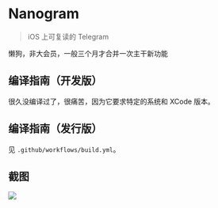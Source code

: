# Nanogram

> iOS 上可复读的 Telegram

懒狗，非大会员，一般三个月才合并一次主干新功能

## 编译指南（开发版）

很久没编译过了，很痛苦，因为它要求特定的系统和 XCode 版本。

## 编译指南（发行版）

见 `.github/workflows/build.yml`。

## 截图

![](https://user-images.githubusercontent.com/18373361/215268917-7c283264-ff01-453e-9528-32d50cb854ca.jpg)
